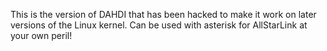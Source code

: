 This is the version of DAHDI that has been hacked to make it work on later versions of the Linux kernel. Can be used with asterisk for AllStarLink at your own peril!

